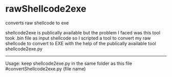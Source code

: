 rawShellcode2exe
================

converts raw shellcode to exe

shellcode2exe is publically available but the problem I faced was this tool
took .bin file as input shellcode
so I scripted a tool to convert my raw shellcode to convert to EXE with the help of the publically available tool shellcode2exe.py
____
Usage: keep shellcode2exe.py in the same folder as this file
#convertShellcode2exe.py (file name)
